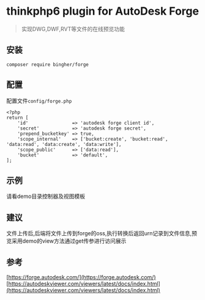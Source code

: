 # thinkphp6 plugin for AutoDesk Forge

> 实现DWG,DWF,RVT等文件的在线预览功能

## 安装
```
composer require bingher/forge
```

## 配置

配置文件`config/forge.php`
```
<?php
return [
    'id'                => 'autodesk forge client id',
    'secret'            => 'autodesk forge secret',
    'prepend_bucketkey' => true,
    'scope_internal'    => ['bucket:create', 'bucket:read', 'data:read', 'data:create', 'data:write'],
    'scope_public'      => ['data:read'],
    'bucket'            => 'default',
];
```

## 示例
请看demo目录控制器及视图模板

## 建议
文件上传后,后端将文件上传到forge的oss,执行转换后返回urn记录到文件信息,预览采用demo的view方法通过get传参进行访问展示

## 参考
[https://forge.autodesk.com/](https://forge.autodesk.com/)
[https://autodeskviewer.com/viewers/latest/docs/index.html](https://autodeskviewer.com/viewers/latest/docs/index.html)
